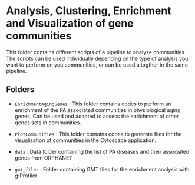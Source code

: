 # Analysis, Clustering, Enrichment and Visualization of gene communities

This folder contains different scripts of a pipeline to analyze communities. The scripts can be used individually depending on the type of analysis you want to perform on you communities, or can be used altogther in the same pipeline.

## Folders

* ```EnrichmentAgingGenes``` : This folder contains codes to perform an enrichment of the PA associated communities in physiological aging genes. Can be used and adapted to assess the enrichment of other genes sets in communities. 

* ```PlotCommunities``` : This folder contains codes to generate files for the visualisation of communities in the Cytoscape application.

* ```data``` : Data folder containing the list of PA diseases and their associated genes from ORPHANET
 
* ```gmt_files``` : Folder containing GMT files for the enrichment analysis with g:Profiler 